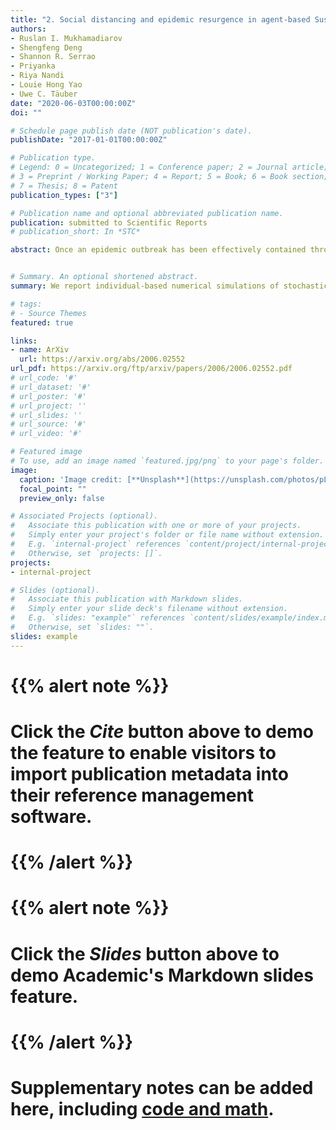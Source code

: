 ```yaml
---
title: "2. Social distancing and epidemic resurgence in agent-based Susceptible-Infectious-Recovered models"
authors:
- Ruslan I. Mukhamadiarov
- Shengfeng Deng
- Shannon R. Serrao
- Priyanka
- Riya Nandi
- Louie Hong Yao
- Uwe C. Täuber
date: "2020-06-03T00:00:00Z"
doi: ""

# Schedule page publish date (NOT publication's date).
publishDate: "2017-01-01T00:00:00Z"

# Publication type.
# Legend: 0 = Uncategorized; 1 = Conference paper; 2 = Journal article;
# 3 = Preprint / Working Paper; 4 = Report; 5 = Book; 6 = Book section;
# 7 = Thesis; 8 = Patent
publication_types: ["3"]

# Publication name and optional abbreviated publication name.
publication: submitted to Scientific Reports
# publication_short: In *STC*

abstract: Once an epidemic outbreak has been effectively contained through non-pharmaceutical interventions, a safe protocol is required for the subsequent release of social distancing restrictions to prevent a disastrous resurgence of the infection. We report individual-based numerical simulations of stochastic susceptible-infectious-recovered model variants on four distinct spatially organized lattice and network architectures wherein contact and mobility constraints are implemented. We robustly find that the intensity and spatial spread of the epidemic recurrence wave can be limited to a manageable extent provided release of these restrictions is delayed sufficiently (for a duration of at least thrice the time until the peak of the unmitigated outbreak) and long-distance connections are maintained on a low level (limited to less than five percent of the overall connectivity).


# Summary. An optional shortened abstract.
summary: We report individual-based numerical simulations of stochastic susceptible-infectious-recovered model variants on four distinct spatially organized lattice and network architectures wherein contact and mobility constraints are implemented.

# tags:
# - Source Themes
featured: true

links:
- name: ArXiv
  url: https://arxiv.org/abs/2006.02552
url_pdf: https://arxiv.org/ftp/arxiv/papers/2006/2006.02552.pdf
# url_code: '#'
# url_dataset: '#'
# url_poster: '#'
# url_project: ''
# url_slides: ''
# url_source: '#'
# url_video: '#'

# Featured image
# To use, add an image named `featured.jpg/png` to your page's folder. 
image:
  caption: 'Image credit: [**Unsplash**](https://unsplash.com/photos/pLCdAaMFLTE)'
  focal_point: ""
  preview_only: false

# Associated Projects (optional).
#   Associate this publication with one or more of your projects.
#   Simply enter your project's folder or file name without extension.
#   E.g. `internal-project` references `content/project/internal-project/index.md`.
#   Otherwise, set `projects: []`.
projects:
- internal-project

# Slides (optional).
#   Associate this publication with Markdown slides.
#   Simply enter your slide deck's filename without extension.
#   E.g. `slides: "example"` references `content/slides/example/index.md`.
#   Otherwise, set `slides: ""`.
slides: example
---
```


# {{% alert note %}}
# Click the *Cite* button above to demo the feature to enable visitors to import publication metadata into their reference management software.
# {{% /alert %}}

# {{% alert note %}}
# Click the *Slides* button above to demo Academic's Markdown slides feature.
# {{% /alert %}}

# Supplementary notes can be added here, including [code and math](https://sourcethemes.com/academic/docs/writing-markdown-latex/).

